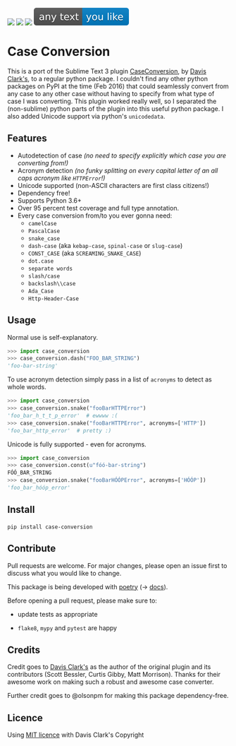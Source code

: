 ![](https://github.com/AlejandroFrias/case-conversion/workflows/CI/badge.svg)
![](https://img.shields.io/pypi/pyversions/case_conversion)
![](https://img.shields.io/pypi/v/case_conversion)
![](coverage.svg)

# Case Conversion

This is a port of the Sublime Text 3 plugin [CaseConversion](https://github.com/jdc0589/CaseConversion), by [Davis Clark's](https://github.com/jdc0589), to a regular python package. I couldn't find any other python packages on PyPI at the time (Feb 2016) that could seamlessly convert from any case to any other case without having to specify from what type of case I was converting. This plugin worked really well, so I separated the (non-sublime) python parts of the plugin into this useful python package. I also added Unicode support via python's `unicodedata`.

## Features

- Autodetection of case *(no need to specify explicitly which case you are converting from!)*
- Acronym detection *(no funky splitting on every capital letter of an all caps acronym like `HTTPError`!)*
- Unicode supported (non-ASCII characters are first class citizens!)
- Dependency free!
- Supports Python 3.6+
- Over 95 percent test coverage and full type annotation.
- Every case conversion from/to you ever gonna need:
  - `camelCase`
  - `PascalCase`
  - `snake_case`
  - `dash-case` (aka `kebap-case`, `spinal-case`  or `slug-case`)
  - `CONST_CASE` (aka `SCREAMING_SNAKE_CASE`)
  - `dot.case`
  - `separate words`
  - `slash/case`
  - `backslash\\case`
  - `Ada_Case`
  - `Http-Header-Case`

## Usage

Normal use is self-explanatory.

```python
>>> import case_conversion
>>> case_conversion.dash("FOO_BAR_STRING")
'foo-bar-string'
```

To use acronym detection simply pass in a list of `acronyms` to detect as whole words.

```python
>>> import case_conversion
>>> case_conversion.snake("fooBarHTTPError")
'foo_bar_h_t_t_p_error'  # ewwww :(
>>> case_conversion.snake("fooBarHTTPError", acronyms=['HTTP'])
'foo_bar_http_error'  # pretty :)
```

Unicode is fully supported - even for acronyms.

```python
>>> import case_conversion
>>> case_conversion.const(u"fóó-bar-string")
FÓÓ_BAR_STRING
>>> case_conversion.snake("fooBarHÓÓPError", acronyms=['HÓÓP'])
'foo_bar_hóóp_error'
```



## Install

```
pip install case-conversion
```



## Contribute

Pull requests are welcome. For major changes, please open an issue first to discuss what you would like to change.

This package is being developed with [poetry]([https://python-poetry.org/](https://python-poetry.org/)) (-> [docs]([https://python-poetry.org/docs/](https://python-poetry.org/docs/))).

Before opening a pull request, please make sure to:

- update tests as appropriate

- `flake8`, `mypy` and `pytest` are happy



## Credits

Credit goes to [Davis Clark's](https://github.com/jdc0589) as the author of the original plugin and its contributors (Scott Bessler, Curtis Gibby, Matt Morrison). Thanks for their awesome work on making such a robust and awesome case converter.

Further credit goes to @olsonpm for making this package dependency-free.



## Licence

Using [MIT licence](LICENSE.txt) with Davis Clark's Copyright
